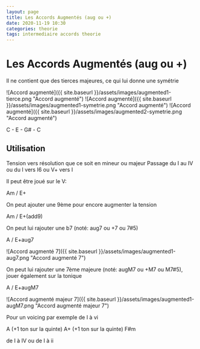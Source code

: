 ```yaml
---
layout: page
title: Les Accords Augmentés (aug ou +)
date: 2020-11-19 10:30
categories: theorie
tags: intermediaire accords theorie
---
```


# Les Accords Augmentés (aug ou +)

Il ne contient que des tierces majeures, ce qui lui donne une symétrie

![Accord augmenté]({{ site.baseurl }}/assets/images/augmented1-tierce.png "Accord augmenté")
![Accord augmenté]({{ site.baseurl }}/assets/images/augmented1-symetrie.png "Accord augmenté")
![Accord augmenté]({{ site.baseurl }}/assets/images/augmented2-symetrie.png "Accord augmenté")

C - E - G# - C

## Utilisation

Tension vers résolution que ce soit en mineur ou majeur
Passage du I au IV ou du I vers I6 ou V+ vers I

Il peut être joué sur le V:

Am / E+

On peut ajouter une 9ème pour encore augmenter la tension

Am / E+(add9)

On peut lui rajouter une b7 (noté: aug7 ou +7 ou 7#5)

A / E+aug7

![Accord augmenté 7]({{ site.baseurl }}/assets/images/augmented1-aug7.png "Accord augmenté 7")

On peut lui rajouter une 7ème majeure (noté: augM7 ou +M7 ou M7#5), jouer également sur la tonique

A / E+augM7

![Accord augmenté majeur 7]({{ site.baseurl }}/assets/images/augmented1-augM7.png "Accord augmenté majeur 7")

Pour un voicing par exemple de I à vi

A (+1 ton sur la quinte) A+ (+1 ton sur la quinte) F#m

de I à IV ou de I à ii
